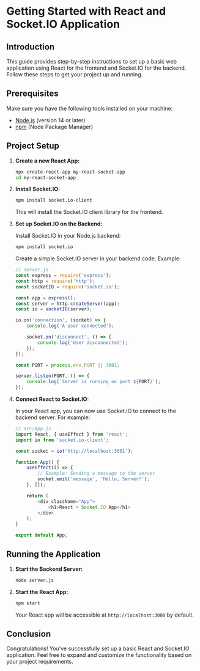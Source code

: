 # Getting Started with React and Socket.IO Application

## Introduction

This guide provides step-by-step instructions to set up a basic web application using React for the frontend and Socket.IO for the backend. Follow these steps to get your project up and running.

## Prerequisites

Make sure you have the following tools installed on your machine:

- [Node.js](https://nodejs.org/) (version 14 or later)
- [npm](https://www.npmjs.com/) (Node Package Manager)

## Project Setup

1. **Create a new React App:**

    ```bash
    npx create-react-app my-react-socket-app
    cd my-react-socket-app
    ```

2. **Install Socket.IO:**

    ```bash
    npm install socket.io-client
    ```

    This will install the Socket.IO client library for the frontend.

3. **Set up Socket.IO on the Backend:**

    Install Socket.IO in your Node.js backend:

    ```bash
    npm install socket.io
    ```

    Create a simple Socket.IO server in your backend code. Example:

    ```javascript
    // server.js
    const express = require('express');
    const http = require('http');
    const socketIO = require('socket.io');

    const app = express();
    const server = http.createServer(app);
    const io = socketIO(server);

    io.on('connection', (socket) => {
        console.log('A user connected');

        socket.on('disconnect', () => {
            console.log('User disconnected');
        });
    });

    const PORT = process.env.PORT || 3001;

    server.listen(PORT, () => {
        console.log(`Server is running on port ${PORT}`);
    });
    ```

4. **Connect React to Socket.IO:**

    In your React app, you can now use Socket.IO to connect to the backend server. For example:

    ```javascript
    // src/App.js
    import React, { useEffect } from 'react';
    import io from 'socket.io-client';

    const socket = io('http://localhost:3001');

    function App() {
        useEffect(() => {
            // Example: Sending a message to the server
            socket.emit('message', 'Hello, Server!');
        }, []);

        return (
            <div className="App">
                <h1>React + Socket.IO App</h1>
            </div>
        );
    }

    export default App;
    ```

## Running the Application

1. **Start the Backend Server:**

    ```bash
    node server.js
    ```

2. **Start the React App:**

    ```bash
    npm start
    ```

    Your React app will be accessible at `http://localhost:3000` by default.

## Conclusion

Congratulations! You've successfully set up a basic React and Socket.IO application. Feel free to expand and customize the functionality based on your project requirements.
